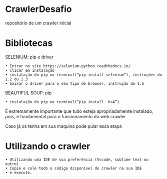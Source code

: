 # CrawlerDesafio
 repositório de um crawler inicial

# Bibliotecas 
SELENIUM: pip e driver

    • Entrar no site https://selenium-python.readthedocs.io/ 
    • clicar em instalação
    • instalação do pip no terminal(“pip install selenium”), instruções do 1.2 ou 1.3
    • baixar o driver para o seu tipo de browser, instrução do 1.5


BEAUTIFUL SOUP: pip

    • instalação do pip no terminal(“pip install  bs4”)

É extremamente importante que tudo esteja apropriadamente instalado, pois, é fundamental para o funcionamento do web crawler

Caso já os tenha em sua maquina pode pular essa etapa

# Utilizando o crawler

    • Utilizando uma IDE de sua preferência (Vscode, sublime text ou outro)
    • Copie e cole todo o código disponível do crawler na sua IDE
    • e execute.
